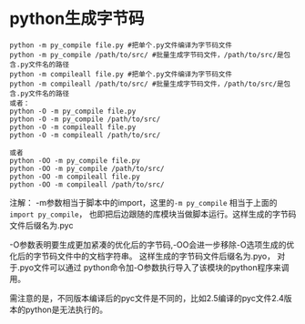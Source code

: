 python生成字节码
====

```
python -m py_compile file.py #把单个.py文件编译为字节码文件
python -m py_compile /path/to/src/ #批量生成字节码文件，/path/to/src/是包含.py文件名的路径
python -m compileall file.py #把单个.py文件编译为字节码文件
python -m compileall /path/to/src/ #批量生成字节码文件，/path/to/src/是包含.py文件名的路径
或者：
python -O -m py_compile file.py
python -O -m py_compile /path/to/src/
python -O -m compileall file.py
python -O -m compileall /path/to/src/

或者
python -OO -m py_compile file.py
python -OO -m py_compile /path/to/src/
python -OO -m compileall file.py
python -OO -m compileall /path/to/src/
```

注解：
-m参数相当于脚本中的import，这里的`-m py_compile` 相当于上面的 `import py_compile`，
也即把后边跟随的库模块当做脚本运行。这样生成的字节码文件后缀名为.pyc

-O参数表明要生成更加紧凑的优化后的字节码,-OO会进一步移除-O选项生成的优化后的字节码文件中的文档字符串。
这样生成的字节码文件后缀名为.pyo，
对于.pyo文件可以通过 python命令加-O参数执行导入了该模块的python程序来调用。

需注意的是，不同版本编译后的pyc文件是不同的，比如2.5编译的pyc文件2.4版本的python是无法执行的。
